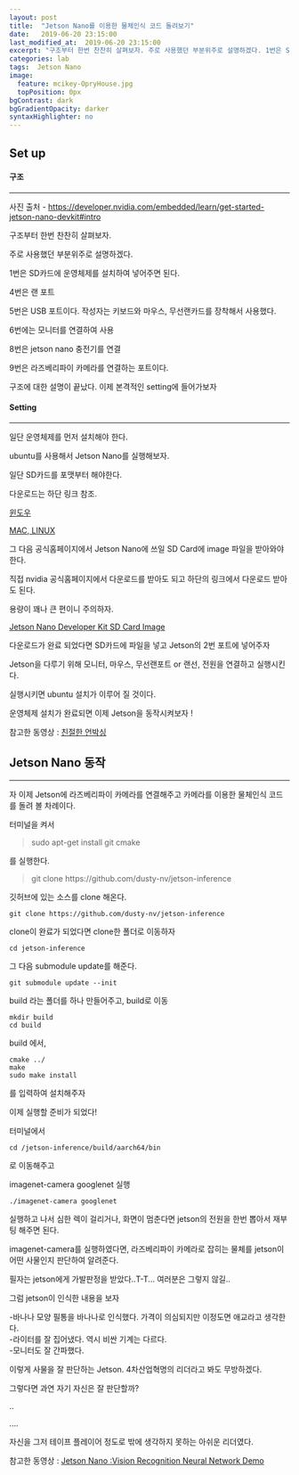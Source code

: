 ```yaml
---
layout: post
title:  "Jetson Nano를 이용한 물체인식 코드 돌려보기"
date:   2019-06-20 23:15:00
last_modified_at:  2019-06-20 23:15:00
excerpt: "구조부터 한번 찬찬히 살펴보자. 주로 사용했던 부분위주로 설명하겠다. 1번은 SD카드에 운영체제를 설치하여 넣어주면 된다. 4번은 랜 포트 5번은 USB 포트이다...."
categories: lab
tags:  Jetson Nano
image:
  feature: mcikey-OpryHouse.jpg
  topPosition: 0px
bgContrast: dark
bgGradientOpacity: darker
syntaxHighlighter: no
---
```



Set up
--


#### 구조
***
<div class="img img--fullContainer img--14xLeading" style="background-image: url({{ site.baseurl_posts_img }}jetson-nano-dev-kit-top-r6-HR.png);"></div>

사진 출처 - https://developer.nvidia.com/embedded/learn/get-started-jetson-nano-devkit#intro

구조부터 한번 찬찬히 살펴보자.

주로 사용했던 부분위주로 설명하겠다.

1번은 SD카드에 운영체제를 설치하여 넣어주면 된다.

4번은 랜 포트

5번은 USB 포트이다. 작성자는 키보드와 마우스, 무선랜카드를 장착해서 사용했다.

6번에는 모니터를 연결하여 사용

8번은 jetson nano 충전기를 연결

9번은 라즈베리파이 카메라를 연결하는 포트이다.

구조에 대한 설명이 끝났다. 이제 본격적인 setting에 들어가보자

#### Setting
***
일단 운영체제를 먼저 설치해야 한다.

ubuntu를 사용해서 Jetson Nano를 실행해보자.

일단 SD카드를 포맷부터 해야한다.

다운로드는 하단 링크 참조.

[윈도우](https://www.sdcard.org/downloads/formatter/eula_windows/)

[MAC, LINUX](https://www.balena.io/etcher/)

그 다음 공식홈페이지에서 Jetson Nano에 쓰일 SD Card에 image 파일을 받아와야 한다.

직접 nvidia 공식홈페이지에서 다운로드를 받아도 되고 하단의 링크에서 다운로드 받아도 된다.

용량이 꽤나 큰 편이니 주의하자.

[Jetson Nano Developer Kit SD Card Image](https://developer.nvidia.com/embedded/dlc/jetson-nano-dev-kit-sd-card-image)

다운로드가 완료 되었다면 SD카드에 파일을 넣고 Jetson의 2번 포트에 넣어주자

Jetson을 다루기 위해 모니터, 마우스, 무선랜포트 or 랜선, 전원을 연결하고 실행시킨다.

실행시키면 ubuntu 설치가 이루어 질 것이다.

운영체제 설치가 완료되면 이제 Jetson을 동작시켜보자 !

참고한 동영상 : [친절한 언박싱](https://www.youtube.com/watch?v=km0yT99eVTY)


Jetson Nano 동작
--
***

자 이제 Jetson에 라즈베리파이 카메라를 연결해주고 카메라를 이용한 물체인식 코드를 돌려 볼 차례이다.

터미널을 켜서
<blockquote class="u--startsWithDoubleQuote">sudo apt-get install git cmake</blockquote>
를 실행한다.

<blockquote class="largeQuote">git clone https://github.com/dusty-nv/jetson-inference</blockquote>

깃허브에 있는 소스를 clone 해온다.

<pre><code>git clone https://github.com/dusty-nv/jetson-inference</code></pre>

clone이 완료가 되었다면 clone한 폴더로 이동하자
<pre><code>cd jetson-inference</code></pre>

그 다음 submodule update를 해준다.
<pre><code>git submodule update --init</code></pre>

build 라는 폴더를 하나 만들어주고, build로 이동
<pre><code>mkdir build
cd build</code></pre>

build 에서,
<pre><code>cmake ../
make
sudo make install</code></pre>를 입력하여 설치해주자

이제 실행할 준비가 되었다!

터미널에서
<pre><code>cd /jetson-inference/build/aarch64/bin</code></pre>로 이동해주고

imagenet-camera googlenet 실행
<pre><code>./imagenet-camera googlenet</code></pre>

실행하고 나서 심한 렉이 걸리거나, 화면이 멈춘다면 jetson의 전원을 한번 뽑아서 재부팅 해주면 된다.

imagenet-camera를 실행하였다면, 라즈베리파이 카메라로 잡히는 물체를 jetson이 어떤 사물인지 판단하여 알려준다.

필자는 jetson에게 가발판정을 받았다..T-T...
여러분은 그렇지 않길..

그럼 jetson이 인식한 내용을 보자

<div class="img img--fullContainer img--14xLeading" style="background-image: url({{ site.baseurl_posts_img }}JetsonNanoBananaCheck.png);"></div>
-바나나 모양 필통을 바나나로 인식했다. 가격이 의심되지만 이정도면 애교라고 생각한다.

<div class="img img--fullContainer img--14xLeading" style="background-image: url({{ site.baseurl_posts_img }}JetsonNanoLighterCheck.png);"></div>
-라이터를 잘 집어냈다. 역시 비싼 기계는 다르다.

<div class="img img--fullContainer img--14xLeading" style="background-image: url({{ site.baseurl_posts_img }}JetsonNanoMonitorCheck.png);"></div>
-모니터도 잘 간파했다.

이렇게 사물을 잘 판단하는 Jetson. 4차산업혁명의 리더라고 봐도 무방하겠다.

그렇다면 과연 자기 자신은 잘 판단할까?

<div class="img img--fullContainer img--14xLeading" style="background-image: url({{ site.baseurl_posts_img }}JetsonNanoSelfCheck.png);"></div>
..

....

자신을 그저 테이프 플레이어 정도로 밖에 생각하지 못하는 아쉬운 리더였다.

참고한 동영상 : [Jetson Nano :Vision Recognition Neural Network Demo](https://www.youtube.com/watch?v=k5pXXmTkPNM)
